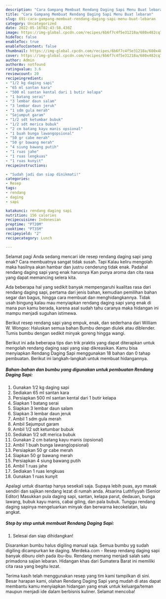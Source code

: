 ```yaml
---
description: "Cara Gampang Membuat Rendang Daging Sapi Menu Buat lebaran"
title: "Cara Gampang Membuat Rendang Daging Sapi Menu Buat lebaran"
slug: 691-cara-gampang-membuat-rendang-daging-sapi-menu-buat-lebaran
category: Uncategorized
date: 2022-05-16T02:43:58.430Z
image: https://img-global.cpcdn.com/recipes/6b6f7c4f5e31218a/680x482cq70/rendang-daging-sapi-foto-resep-utama.jpg
hideToc: false
enableToc: true
enableTocContent: false
thumbnail: https://img-global.cpcdn.com/recipes/6b6f7c4f5e31218a/680x482cq70/rendang-daging-sapi-foto-resep-utama.jpg
cover: https://img-global.cpcdn.com/recipes/6b6f7c4f5e31218a/680x482cq70/rendang-daging-sapi-foto-resep-utama.jpg
author: Admin
authorAv: notfound
ratingvalue: 3.6
reviewcount: 20
recipeingredient:
- "1/2 kg daging sapi"
- "65 ml santan kara"
- "500 ml santan kental dari 1 butir kelapa"
- "1 batang serai"
- "3 lembar daun salam"
- "3 lembar daun jeruk"
- "1 sdm gula merah"
- "Sejumput garam"
- "1/2 sdt ketumbar bubuk"
- "1/2 sdt merica bubuk"
- "2 cm batang kayu manis opsional"
- "1 buah bunga lawangopsional"
- "50 gr cabe merah"
- "50 gr bawang merah"
- "4 siung bawang putih"
- "1 ruas jahe"
- "1 ruas lengkuas"
- "1 ruas kunyit"
recipeinstructions:

- "Sudah jadi dan siap dinikmati!"
categories:
- Resep
tags:
- rendang
- daging
- sapi

katakunci: rendang daging sapi 
nutrition: 156 calories
recipecuisine: Indonesian
preptime: "PT20M"
cooktime: "PT35M"
recipeyield: "2"
recipecategory: Lunch

---
```



Selamat pagi Anda sedang mencari ide resep rendang daging sapi yang enak? Cara membuatnya sangat tidak susah. Tapi Kalau keliru mengolah maka hasilnya akan hambar dan justru cenderung tidak enak. Padahal rendang daging sapi yang enak harusnya Kan punya aroma dan cita rasa yang dapat memancing selera kita.


Ada beberapa hal yang sedikit banyak mempengaruhi kualitas rasa dari rendang daging sapi, pertama dari jenis bahan, kemudian pemilihan bahan segar dan bagus, hingga cara membuat dan menghidangkannya. Tidak usah bingung kalau mau menyiapkan rendang daging sapi yang enak di mana pun kamu berada, karena asal sudah tahu caranya maka hidangan ini mampu menjadi suguhan istimewa.

Berikut resep rendang sapi yang empuk, enak, dan sederhana dari William W. Wongso: Haluskan semua bahan Bumbu dengan diulek atau diblender. Tumis bumbu dengan sedikit minyak goreng hingga wangi.


Berikut ini ada beberapa tips dan trik praktis yang dapat diterapkan untuk mengolah rendang daging sapi yang siap dikreasikan. Kamu bisa menyiapkan Rendang Daging Sapi menggunakan 18 bahan dan 0 tahap pembuatan. Berikut ini langkah-langkah untuk membuat hidangannya.

<!--inarticleads1-->

##### Bahan-bahan dan bumbu yang digunakan untuk pembuatan Rendang Daging Sapi:

1. Gunakan 1/2 kg daging sapi
1. Sediakan 65 ml santan kara
1. Persiapkan 500 ml santan kental dari 1 butir kelapa
1. Siapkan 1 batang serai
1. Siapkan 3 lembar daun salam
1. Siapkan 3 lembar daun jeruk
1. Ambil 1 sdm gula merah
1. Ambil Sejumput garam
1. Ambil 1/2 sdt ketumbar bubuk
1. Sediakan 1/2 sdt merica bubuk
1. Gunakan 2 cm batang kayu manis (opsional)
1. Ambil 1 buah bunga lawang(opsional)
1. Persiapkan 50 gr cabe merah
1. Siapkan 50 gr bawang merah
1. Persiapkan 4 siung bawang putih
1. Ambil 1 ruas jahe
1. Sediakan 1 ruas lengkuas
1. Gunakan 1 ruas kunyit


Apalagi untuk disantap hanya sesekali saja. Supaya lebih puas, ayo masak sendiri dan sajikan rendang lezat di rumah anda. Atsarina Luthfiyyah (Senior Editor) Masukkan pula daging sapi, santan, kelapa parut, dedauan, bunga lawang, bubuk kayu manis, cabai giling, dan pala bubuk. Tunggu rendang daging sapinya mengeluarkan minyak dan berwarna kecokelatan, lalu angkat. 

<!--inarticleads2-->

##### Step by step untuk membuat Rendang Daging Sapi:


1. Selesai dan siap dihidangkan!

Disarankan bumbu halus digiling manual saja. Semua bumbu yg sudah digiling dicampurkan ke daging. Merdeka.com - Resep rendang daging sapi banyak diburu oleh pada ibu-ibu. Rendang memang menjadi salah satu primadona sajian lebaran. Hidangan khas dari Sumatera Barat ini memiliki cita rasa yang begitu lezat. 

Terima kasih telah menggunakan resep yang tim kami tampilkan di sini. Besar harapan kami, olahan Rendang Daging Sapi yang mudah di atas dapat membantu kamu menyiapkan hidangan yang enak untuk keluarga/teman maupun menjadi ide dalam berbisnis kuliner. Selamat mencoba!
